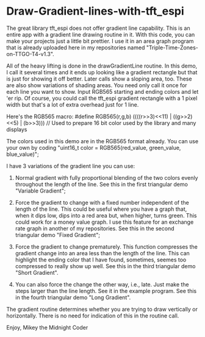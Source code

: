 # Draw-Gradient-lines-with-tft_espi
The great library tft_espi does not offer gradient line capability.  This is an entire app with a gradient line drawing routine in it.  With this code, you can make your projects just a little bit prettier.  I use it in an area graph program that is already uploaded here in my repositories named "Triple-Time-Zones-on-TTGO-T4-v1.3".

All of the heavy lifting is done in the drawGradientLine routine.  In this demo, I call it several times and it ends up looking like a gradient rectangle but that is just for showing it off better.  Later calls show a sloping area, too.  These are also show variations of shading areas.  You need only call it once for each line you want to show.  Input RGB565 starting and ending colors and let 'er rip.  Of course, you could call the tft_espi gradient rectangle with a 1 pixel width but that's a lot of extra overhead just for 1 line.

Here's the RGB565 macro:  #define RGB565(r,g,b) ((((r>>3)<<11) | ((g>>2)<<5) | (b>>3))) // Used to prepare 16 bit color used by the library and many displays

The colors used in this demo are in the RGB565 format already.  You can use your own by coding "uint16_t color = RGB565(red_value, green_value, blue_value)";

I have 3 variations of the gradient line you can use:

1. Normal gradient with fully proportional blending of the two colors evenly throughout the length of the line. See this in the first triangular demo "Variable Gradient";

2. Force the gradient to change with a fixed number independent of the length of the line.  This could be useful where you have a graph that, when it dips low, dips into a red area but, when higher, turns green.  This could work for a money value graph.  I use this feature for an exchange rate graph in another of my repositories.  See this in the second triangular demo "Fixed Gradient";

3. Force the gradient to change prematurely.  This function compresses the gradient change into an area less than the length of the line.  This can highlight the ending color that I have found, sometimes, seemes too compressed to really show up well.  See this in the third triangular demo "Short Gradient".

4. You can also force the change the other way, i.e., late.  Just make the steps larger than the line length.  See it in the example program.  See this in the fourth triangular demo "Long Gradient".

The gradient routine determines whether you are trying to draw vertically or horizontally.  There is no need for indication of this in the routine call.

Enjoy,
Mikey the Midnight Coder
